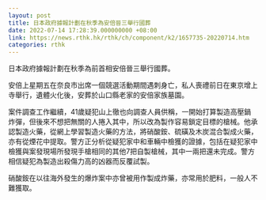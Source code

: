 ```yaml
---
layout: post
title: 日本政府據報計劃在秋季為安倍晉三舉行國葬
date: 2022-07-14 17:28:39.000000000 +08:00
link: https://news.rthk.hk/rthk/ch/component/k2/1657735-20220714.htm
categories: rthk
---
```


日本政府據報計劃在秋季為前首相安倍晉三舉行國葬。

安倍上星期五在奈良市出席一個競選活動期間遇刺身亡，私人喪禮前日在東京增上寺舉行，遺體火化後，安葬於山口縣老家的安倍家族墓園。

案件調查工作繼續，41歲疑犯山上徹也向調查人員供稱，一開始打算製造高壓鍋炸彈，但後來不想把無關的人捲入其中，所以改為製作容易鎖定目標的槍械。他承認製造火藥，從網上學習製造火藥的方法，將硝酸銨、硫磺及木炭混合製成火藥，亦有從煙花中提取。警方正分析從疑犯家中和車輛中檢獲的證據，包括在疑犯家中檢獲與案發現場所發現手槍相同的其他7把自製槍械，其中一兩把還未完成。警方相信疑犯為製造出殺傷力高的凶器而反覆試製。

硝酸銨在以往海外發生的爆炸案中亦曾被用作製成炸藥，亦常用於肥料，一般人不難獲取。
